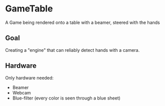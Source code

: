 # GameTable
A Game being rendered onto a table with a beamer, steered with the hands

## Goal ##
Creating a "engine" that can reliably detect hands with a camera.

## Hardware ##
Only hardware needed:
  - Beamer
  - Webcam
  - Blue-filter (every color is seen through a blue sheet)
